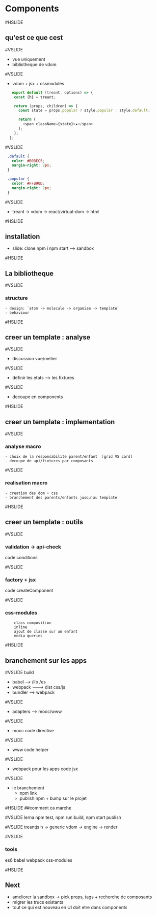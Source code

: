 # Components

#HSLIDE
## qu'est ce que cest

#VSLIDE
 - vue uniquement
 - bibliotheque de vdom

#VSLIDE
 - vdom + jsx + cssmodules
```js
   export default (treant, options) => {
    const {h} = treant;

    return (props, children) => {
      const state = props.popular ? style.popular : style.default;

      return (
        <span className={state}>★</span>
      );
    };
  };
```

#VSLIDE
 ```css
  .default {
    color: #B0BEC5;
    margin-right: 2px;
  }

  .popular {
    color: #FFB90D;
    margin-right: 2px;
  }
 ```

#VSLIDE
 - treant -> vdom -> react/virtual-dom -> html


#HSLIDE
## installation
  - slide: clone  npm i  npm start
  --> sandbox

#HSLIDE
## La bibliotheque

#VSLIDE
### structure
    - design: `atom -> molecule -> organism -> template`
    - behaviour


#HSLIDE
## creer un template : analyse

#VSLIDE
- discussion vue/metier

#VSLIDE
- definir les etats --> les fixtures

#VSLIDE
- decoupe en components

#HSLIDE
## creer un template : implementation

#VSLIDE
### analyse macro
    - choix de la responsabilite parent/enfant  [grid VS card]
    - decoupe de api/fixtures par composants

#VSLIDE
### realisation macro
    - creation des dom + css
    - branchement des parents/enfants jusqu'au template

#HSLIDE
## creer un template : outils

#VSLIDE
### validation -> api-check
 code conditions

#VSLIDE
### factory + jsx
 code createComponent


#VSLIDE
### css-modules
        class composition
        inline
        ajout de classe sur un enfant
        media queries

#HSLIDE
## branchement sur les apps

#VSLIDE
build
   - babel --> /lib /es
   - webpack ---> dist css/js
   - bundler --> webpack

#VSLIDE
- adapters --> mooc/www

#VSLIDE
- mooc
   code directive

#VSLIDE
- www
   code helper

#VSLIDE
- webpack pour les apps
  code jsx

#VSLIDE
- le branchement
  - npm link
  - publish npm + bump sur le projet

#HSLIDE
##comment ca marche

#VSLIDE
    lerna
        npm test, npm run build, npm start
        publish

#VSLIDE
    treantjs
        h -> generic vdom -> engine -> render

#VSLIDE
### tools
 es6
 babel
 webpack
 css-modules

#HSLIDE
## Next
- ameliorer la sandbox -> pick props, tags + recherche de composants
- migrer les trucs existants
- tout ce qui est nouveau en UI doit etre dans components



